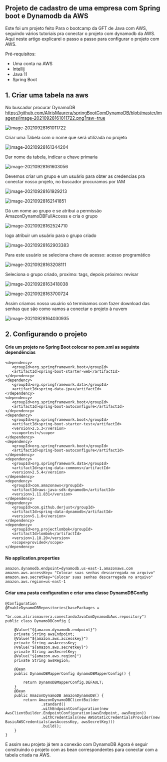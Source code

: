 ## Projeto de cadastro de uma empresa com Spring boot e Dynamodb da AWS

Este foi um projeto feito Para o bootcamp da GFT de Java com AWS, seguindo vários tutoriais pra conectar o projeto com dynamodb da AWS. Aqui neste artigo explicarei o passo a passo para configurar o projeto com AWS.



Pré-requisitos:

- Uma conta na AWS
- Intellij
- Java 11
- Spring Boot



## 1. Criar uma tabela na aws



No buscador procurar DynamoDB
https://github.com/AlirisMaurera/springBootComDynamoDB/blob/master/imagens/image-20210928161011722.png?raw=true

![image-20210928161011722](C:\Users\ti\AppData\Roaming\Typora\typora-user-images\image-20210928161011722.png)



Criar uma Tabela com o nome que será utilizada no projeto

![image-20210928161344204](C:\Users\ti\AppData\Roaming\Typora\typora-user-images\image-20210928161344204.png)



Dar nome da tabela, indicar a chave primaria

![image-20210928161603056](C:\Users\ti\AppData\Roaming\Typora\typora-user-images\image-20210928161603056.png)



Devemos criar um grupo e um usuário para obter as credencias pra conectar nosso projeto, no buscador procuramos por IAM

![image-20210928161929213](C:\Users\ti\AppData\Roaming\Typora\typora-user-images\image-20210928161929213.png)



![image-20210928162141851](C:\Users\ti\AppData\Roaming\Typora\typora-user-images\image-20210928162141851.png)

Dá um nome ao grupo e se atribui a permissão AmazonDynamoDBFullAccess e cria o grupo

![image-20210928162524710](C:\Users\ti\AppData\Roaming\Typora\typora-user-images\image-20210928162524710.png)



logo atribuir um usuário para o grupo criado

![image-20210928162903383](C:\Users\ti\AppData\Roaming\Typora\typora-user-images\image-20210928162903383.png)



Para este usuário se seleciona chave de acesso: acesso programático

![image-20210928163208111](C:\Users\ti\AppData\Roaming\Typora\typora-user-images\image-20210928163208111.png)

Seleciona o grupo criado, proximo: tags, depois próximo: revisar

![image-20210928163418038](C:\Users\ti\AppData\Roaming\Typora\typora-user-images\image-20210928163418038.png)

![image-20210928163700724](C:\Users\ti\AppData\Roaming\Typora\typora-user-images\image-20210928163700724.png)



Assim criamos nosso usuário só terminamos com fazer download das senhas que são como vamos a conectar o projeto à nuvem

![image-20210928164030935](C:\Users\ti\AppData\Roaming\Typora\typora-user-images\image-20210928164030935.png)





## 2. Configurando o projeto



#### Crie um projeto no Spring Boot colocar no pom.xml as seguinte dependências



```
<dependency>
   <groupId>org.springframework.boot</groupId>
   <artifactId>spring-boot-starter-web</artifactId>
</dependency>
<dependency>
   <groupId>org.springframework.data</groupId>
   <artifactId>spring-data-jpa</artifactId>
</dependency>
<dependency>
   <groupId>org.springframework.boot</groupId>
   <artifactId>spring-boot-autoconfigure</artifactId>
</dependency>
<dependency>
   <groupId>org.springframework.boot</groupId>
   <artifactId>spring-boot-starter-test</artifactId>
   <version>2.5.3</version>
   <scope>test</scope>
</dependency>
<dependency>
   <groupId>org.springframework.boot</groupId>
   <artifactId>spring-boot-autoconfigure</artifactId>
</dependency>
<dependency>
   <groupId>org.springframework.data</groupId>
   <artifactId>spring-data-commons</artifactId>
   <version>2.5.4</version>
</dependency>
<dependency>
   <groupId>com.amazonaws</groupId>
   <artifactId>aws-java-sdk-dynamodb</artifactId>
   <version>1.11.831</version>
</dependency>
<dependency>
   <groupId>com.github.derjust</groupId>
   <artifactId>spring-data-dynamodb</artifactId>
   <version>5.1.0</version>
</dependency>
<dependency>
   <groupId>org.projectlombok</groupId>
   <artifactId>lombok</artifactId>
   <version>1.18.20</version>
   <scope>provided</scope>
</dependency>
```



#### No application.properties

```
amazon.dynamodb.endpoint=dynamodb.us-east-1.amazonaws.com
amazon.aws.accessKey= "Colocar suas senhas descarregada no arquivo"
amazon.aws.secretkey="Colocar suas senhas descarregada no arquivo"
amazon.aws.region=us-east-1
```



#### Criar uma pasta configuration e criar uma classe DynamoDBConfig

```
@Configuration
@EnableDynamoDBRepositories(basePackages =
        "br.com.alirismaurera.conectandoJavaComDynamodbAws.repository")
public class DynamoDBConfig {

    @Value("${amazon.dynamodb.endpoint}")
    private String awsEndpoint;
    @Value("${amazon.aws.accesskey}")
    private String awsAccessKey;
    @Value("${amazon.aws.secretkey}")
    private String awsSecretKey;
    @Value("${amazon.aws.region}")
    private String awsRegion;

    @Bean
    public DynamoDBMapperConfig dynamoDBMapperConfig() {

        return DynamoDBMapperConfig.DEFAULT;
    }
    @Bean
    public AmazonDynamoDB amazonDynamoDB() {
        return AmazonDynamoDBClientBuilder
                .standard()
                .withEndpointConfiguration(new AwsClientBuilder.EndpointConfiguration(awsEndpoint, awsRegion))
                .withCredentials(new AWSStaticCredentialsProvider(new BasicAWSCredentials(awsAccessKey, awsSecretKey)))
                .build();
    }
}
```



E assim seu projeto já tem a conexão com DynamoDB Agora é seguir construindo o projeto com as bean correspondentes para conectar com a tabela criada na AWS.
